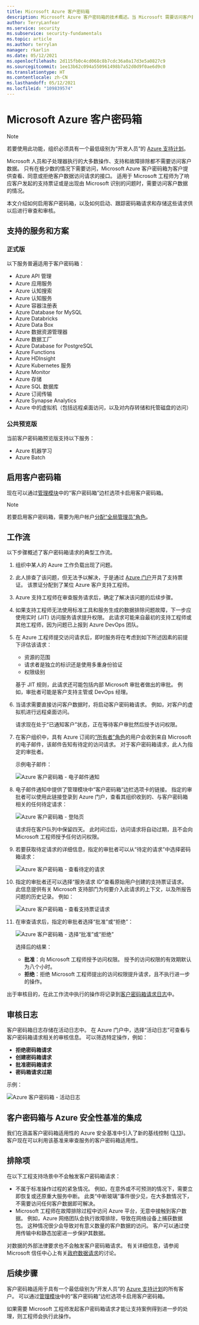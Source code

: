 ```yaml
---
title: Microsoft Azure 客户密码箱
description: Microsoft Azure 客户密码箱的技术概述。当 Microsoft 需要访问客户数据时，客户密码箱可用于控制云提供商进行的访问。
author: TerryLanfear
ms.service: security
ms.subservice: security-fundamentals
ms.topic: article
ms.author: terrylan
manager: rkarlin
ms.date: 05/12/2021
ms.openlocfilehash: 2d115fb0c4cd068c8b7cdc36a0a17d3e5a0827c9
ms.sourcegitcommit: 1ee13b62c094a550961498b7a52d0d9f0ae6d9c0
ms.translationtype: HT
ms.contentlocale: zh-CN
ms.lasthandoff: 05/12/2021
ms.locfileid: "109839574"
---
```

# <a name="customer-lockbox-for-microsoft-azure"></a>Microsoft Azure 客户密码箱

> [!NOTE]
> 若要使用此功能，组织必须具有一个最低级别为“开发人员”的 [Azure 支持计划](https://azure.microsoft.com/support/plans/)。

Microsoft 人员和子处理器执行的大多数操作、支持和故障排除都不需要访问客户数据。 只有在极少数的情况下需要访问，Microsoft Azure 客户密码箱为客户提供查看、同意或拒绝客户数据访问请求的接口。 适用于 Microsoft 工程师为了响应客户发起的支持票证或是出现由 Microsoft 识别的问题时，需要访问客户数据的情况。

本文介绍如何启用客户密码箱，以及如何启动、跟踪密码箱请求和存储这些请求供以后进行审查和审核。

<a name='supported-services-and-scenarios-in-general-availability'></a><a name='supported-services-and-scenarios-in-preview'></a>
## <a name="supported-services-and-scenarios"></a>支持的服务和方案

### <a name="general-availability"></a>正式版
以下服务普遍适用于客户密码箱：

- Azure API 管理
- Azure 应用服务
- Azure 认知搜索
- Azure 认知服务
- Azure 容器注册表
- Azure Database for MySQL
- Azure Databricks
- Azure Data Box
- Azure 数据资源管理器
- Azure 数据工厂
- Azure Database for PostgreSQL
- Azure Functions
- Azure HDInsight
- Azure Kubernetes 服务
- Azure Monitor
- Azure 存储
- Azure SQL 数据库
- Azure 订阅传输
- Azure Synapse Analytics
- Azure 中的虚拟机（包括远程桌面访问，以及对内存转储和托管磁盘的访问）

### <a name="public-preview"></a>公共预览版
当前客户密码箱预览版支持以下服务：

- Azure 机器学习
- Azure Batch

## <a name="enable-customer-lockbox"></a>启用客户密码箱

现在可以通过[管理模块](https://aka.ms/customerlockbox/administration)中的“客户密码箱”边栏选项卡启用客户密码箱。  

> [!NOTE]
> 若要启用客户密码箱，需要为用户帐户[分配“全局管理员”角色](../../active-directory/roles/manage-roles-portal.md)。

## <a name="workflow"></a>工作流

以下步骤概述了客户密码箱请求的典型工作流。

1. 组织中某人的 Azure 工作负载出现了问题。

2. 此人排查了该问题，但无法予以解决，于是通过 [Azure 门户](https://ms.portal.azure.com/signin/index/?feature.settingsportalinstance=mpac)开具了支持票证。 该票证分配到了某位 Azure 客户支持工程师。

3. Azure 支持工程师在审查服务请求后，确定了解决该问题的后续步骤。

4. 如果支持工程师无法使用标准工具和服务生成的数据排除问题故障，下一步应使用实时 (JIT) 访问服务请求提升权限。 此请求可能来自最初的支持工程师或其他工程师，因为问题已上报到 Azure DevOps 团队。

5. 在 Azure 工程师提交访问请求后，即时服务将在考虑到如下所述因素的前提下评估该请求：
    - 资源的范围
    - 请求者是独立的标识还是使用多重身份验证
    - 权限级别

    基于 JIT 规则，此请求还可能包括内部 Microsoft 审批者做出的审批。 例如，审批者可能是客户支持主管或 DevOps 经理。

6. 当请求需要直接访问客户数据时，将启动客户密码箱请求。 例如，对客户的虚拟机进行远程桌面访问。

    请求现在处于“已通知客户”状态，正在等待客户审批然后授予访问权限。

7. 在客户组织中，具有 Azure 订阅的[“所有者”角色](../../role-based-access-control/rbac-and-directory-admin-roles.md#azure-roles)的用户会收到来自 Microsoft 的电子邮件，该邮件告知有待定的访问请求。 对于客户密码箱请求，此人为指定的审批者。

    示例电子邮件：

    ![Azure 客户密码箱 - 电子邮件通知](./media/customer-lockbox-overview/customer-lockbox-email-notification.png)

8. 电子邮件通知中提供了管理模块中“客户密码箱”边栏选项卡的链接。 指定的审批者可以使用此链接登录到 Azure 门户，查看其组织收到的、与客户密码箱相关的任何待定请求：

    ![Azure 客户密码箱 - 登陆页](./media/customer-lockbox-overview/customer-lockbox-landing-page.png)

   请求将在客户队列中保留四天。 此时间过后，访问请求将自动过期，且不会向 Microsoft 工程师授予任何访问权限。

9. 若要获取待定请求的详细信息，指定的审批者可以从“待定的请求”中选择密码箱请求：

    ![Azure 客户密码箱 - 查看待定的请求](./media/customer-lockbox-overview/customer-lockbox-pending-requests.png)

10. 指定的审批者还可以选择“服务请求 ID”查看原始用户创建的支持票证请求。 此信息提供有关 Microsoft 支持部门为何要介入此请求的上下文，以及所报告问题的历史记录。 例如：

    ![Azure 客户密码箱 - 查看支持票证请求](./media/customer-lockbox-overview/customer-lockbox-support-ticket.png)

11. 在审查请求后，指定的审批者选择“批准”或“拒绝”： 

    ![Azure 客户密码箱 - 选择“批准”或“拒绝”](./media/customer-lockbox-overview/customer-lockbox-approval.png)

    选择后的结果：
    - **批准**：向 Microsoft 工程师授予访问权限。 授予的访问权限的有效期默认为八个小时。
    - **拒绝**：拒绝 Microsoft 工程师提出的访问权限提升请求，且不执行进一步的操作。

出于审核目的，在此工作流中执行的操作将记录到[客户密码箱请求日志](#auditing-logs)中。

## <a name="auditing-logs"></a>审核日志

客户密码箱日志存储在活动日志中。 在 Azure 门户中，选择“活动日志”可查看与客户密码箱请求相关的审核信息。 可以筛选特定操作，例如：
- **拒绝密码箱请求**
- **创建密码箱请求**
- **批准密码箱请求**
- **密码箱请求过期**

示例：

![Azure 客户密码箱 - 活动日志](./media/customer-lockbox-overview/customer-lockbox-activitylogs.png)

## <a name="customer-lockbox-integration-with-azure-security-benchmark"></a>客户密码箱与 Azure 安全性基准的集成

我们在涵盖客户密码箱适用性的 Azure 安全基准中引入了新的基线控制 ([3.13](../benchmarks/security-control-identity-access-control.md#313-provide-microsoft-with-access-to-relevant-customer-data-during-support-scenarios))。 客户现在可以利用该基准来审查服务的客户密码箱适用性。

## <a name="exclusions"></a>排除项

在以下工程支持场景中不会触发客户密码箱请求：

- 不属于标准操作过程的紧急情况。 例如，在意外或不可预测的情况下，需要立即恢复或还原重大服务中断。 此类“中断玻璃”事件很少见，在大多数情况下，不需要访问任何客户数据即可解决。
- Microsoft 工程师在故障排除过程中访问 Azure 平台，无意中接触到客户数据。 例如，Azure 网络团队会执行故障排除，导致在网络设备上捕获数据包。 这种情况很少会导致对有意义数量的客户数据的访问。 客户可以通过使用传输中和静态加密进一步保护其数据。

对数据的外部法律要求也不会触发客户密码箱请求。 有关详细信息，请参阅 Microsoft 信任中心上有关[政府数据请求](https://www.microsoft.com/trust-center/)的讨论。

## <a name="next-steps"></a>后续步骤

客户密码箱适用于具有一个最低级别为“开发人员”的 [Azure 支持计划](https://azure.microsoft.com/support/plans/)的所有客户。 可以通过[管理模块](https://aka.ms/customerlockbox/administration)中的“客户密码箱”边栏选项卡启用客户密码箱。

如果需要 Microsoft 工程师发起客户密码箱请求才能让支持案例得到进一步的处理，则工程师会执行此操作。
